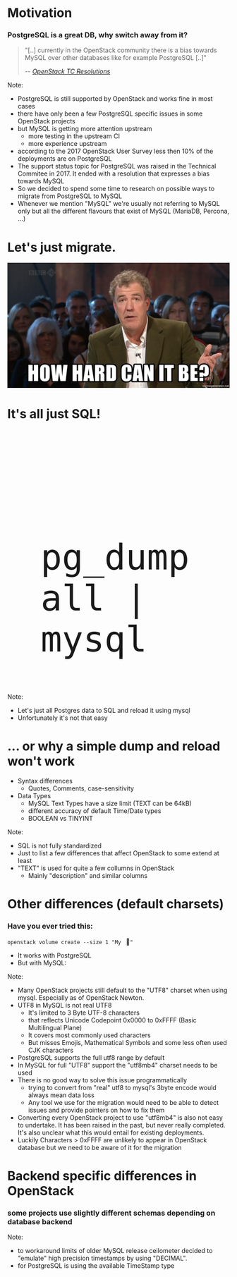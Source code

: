 <!-- .slide: data-state="normal" id="nested-lists" data-timing="120s" data-menu-title="Motivation" -->
# Motivation

### PostgreSQL is a great DB, why switch away from it?

> "[..] currently in the OpenStack community there is a bias towards MySQL over other
> databases like for example PostgreSQL [..]"
>
> -- <cite>[OpenStack TC Resolutions](https://governance.openstack.org/tc/resolutions/20170613-postgresql-status.html)</cite>

Note:
* PostgreSQL is still supported by OpenStack and works fine in most cases
* there have only been a few PostgreSQL specific issues in some
  OpenStack projects
* but MySQL is getting more attention upstream
  * more testing in the upstream CI
  * more experience upstream
* according to the 2017 OpenStack User Survey less then 10% of the deployments
  are on PostgreSQL
* The support status topic for PostgreSQL was raised in the Technical Commitee
  in 2017. It ended with a resolution that expresses a bias towards MySQL
* So we decided to spend some time to research on possible ways to migrate
  from PostgreSQL to MySQL
* Whenever we mention "MySQL" we're usually not referring to MySQL only but
  all the different flavours that exist of MySQL (MariaDB, Percona, ...)


<!-- .slide: data-state="normal" id="lets-migrate" data-timing="10s" -->
# Let's just migrate.
<img class="full-slide" src="images/how-hard-can-it-be.jpg" />


<!-- .slide: data-state="normal" id="dump-reload" data-timing="10s" -->
# It's all just SQL!

<code style="font-size: 5rem; display: block; margin: 15%">
    pg_dumpall | mysql
</code>

Note:
* Let's just all Postgres data to SQL and reload it using mysql
* Unfortunately it's not that easy


<!-- .slide: data-state="normal" id="sql-diff" data-timing="90s" -->
# ... or why a simple dump and reload won't work

* Syntax differences
  * Quotes, Comments, case-sensitivity
* Data Types
  * MySQL Text Types have a size limit (TEXT can be 64kB)
  * different accuracy of default Time/Date types
  * BOOLEAN vs TINYINT

Note:
* SQL is not fully standardized
* Just to list a few differences that affect OpenStack to some extend at
  least
* "TEXT" is used for quite a few collumns in OpenStack
  * Mainly "description" and similar columns


<!-- .slide: data-state="normal" id="openstack-diff" data-timing="120s"  -->
# Other differences (default charsets)
### Have you ever tried this:

  `openstack volume create --size 1 "My ` &#x1F4BE;`"`

* It works with PostgreSQL <!-- .element: class="fragment" -->
* But with MySQL:<!-- .element: class="fragment" -->

<asciinema-player id="player" cols="80" rows="6" speed="3" font-size="big" theme="tango" src="images/emoji.cast"></asciinema-player>
<!-- .element: class="fragment emoji-cast" -->

Note:
* Many OpenStack projects still default to the "UTF8" charset when using
  mysql. Especially as of OpenStack Newton.
* UTF8 in MySQL is not real UTF8
  * It's limited to 3 Byte UTF-8 characters
  * that reflects Unicode Codepoint 0x0000 to 0xFFFF (Basic Multilingual
    Plane)
  * It covers most commonly used characters
  * But misses Emojis, Mathematical Symbols and some less often used CJK
    characters
* PostgreSQL supports the full utf8 range by default
* In MySQL for full "UTF8" support the "utf8mb4" charset needs to be used
* There is no good way to solve this issue programmatically
  * trying to convert from "real" utf8 to mysql's 3byte encode would always
  mean data loss
  * Any tool we use for the migration would need to be able to detect issues
    and provide pointers on how to fix them
* Converting every OpenStack project to use "utf8mb4" is also not easy to
  undertake. It has been raised in the past, but never really completed.
  It's also unclear what this would entail for existing deployments.
* Luckily Characters > 0xFFFF are unlikely to appear in OpenStack database but
  we need to be aware of it for the migration


<!-- .slide: data-state="normal" id="openstack-diff-2" data-timing="45s" -->
# Backend specific differences in OpenStack
### some projects use slightly different schemas depending on database backend

Note:
* to workaround limits of older MySQL release ceilometer decided to "emulate"
  high precision timestamps by using "DECIMAL".
* for PostgreSQL is using the available TimeStamp type
